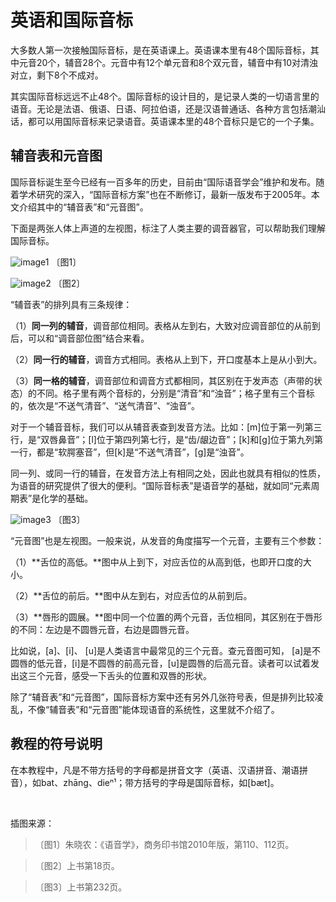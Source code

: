# 英语和国际音标

大多数人第一次接触国际音标，是在英语课上。英语课本里有48个国际音标，其中元音20个，辅音28个。元音中有12个单元音和8个双元音，辅音中有10对清浊对立，剩下8个不成对。

其实国际音标远远不止48个。国际音标的设计目的，是记录人类的一切语言里的语音。无论是法语、俄语、日语、阿拉伯语，还是汉语普通话、各种方言包括潮汕话，都可以用国际音标来记录语音。英语课本里的48个音标只是它的一个子集。

## 辅音表和元音图

国际音标诞生至今已经有一百多年的历史，目前由“国际语音学会”维护和发布。随着学术研究的深入，“国际音标方案”也在不断修订，最新一版发布于2005年。本文介绍其中的“辅音表”和“元音图”。

下面是两张人体上声道的左视图，标注了人类主要的调音器官，可以帮助我们理解国际音标。

![image1] 〔图1〕

![image2] 〔图2〕

“辅音表”的排列具有三条规律：

（1）**同一列的辅音**，调音部位相同。表格从左到右，大致对应调音部位的从前到后，可以和“调音部位图”结合来看。

（2）**同一行的辅音**，调音方式相同。表格从上到下，开口度基本上是从小到大。

（3）**同一格的辅音**，调音部位和调音方式都相同，其区别在于发声态（声带的状态）的不同。格子里有两个音标的，分别是“清音”和“浊音”；格子里有三个音标的，依次是“不送气清音”、“送气清音”、“浊音”。

对于一个辅音音标，我们可以从辅音表查到发音方法。比如：[m]位于第一列第三行，是“双唇鼻音”；[l]位于第四列第七行，是“齿/龈边音”；[k]和[g]位于第九列第一行，都是“软腭塞音”，但[k]是“不送气清音”，[g]是“浊音”。

同一列、或同一行的辅音，在发音方法上有相同之处，因此也就具有相似的性质，为语音的研究提供了很大的便利。“国际音标表”是语音学的基础，就如同“元素周期表”是化学的基础。

![image3] 〔图3〕

“元音图”也是左视图。一般来说，从发音的角度描写一个元音，主要有三个参数：

（1）**舌位的高低。**图中从上到下，对应舌位的从高到低，也即开口度的大小。

（2）**舌位的前后。**图中从左到右，对应舌位的从前到后。

（3）**唇形的圆展。**图中同一个位置的两个元音，舌位相同，其区别在于唇形的不同：左边是不圆唇元音，右边是圆唇元音。

比如说，[a]、[i]、 [u]是人类语言中最常见的三个元音。查元音图可知， [a]是不圆唇的低元音，[i]是不圆唇的前高元音，[u]是圆唇的后高元音。读者可以试着发出这三个元音，感受一下舌头的位置和双唇的形状。

除了“辅音表”和“元音图”，国际音标方案中还有另外几张符号表，但是排列比较凌乱，不像“辅音表”和“元音图”能体现语音的系统性，这里就不介绍了。

## 教程的符号说明

在本教程中，凡是不带方括号的字母都是拼音文字（英语、汉语拼音、潮语拼音），如bat、zhāng、dieⁿ¹；带方括号的字母是国际音标，如[bæt]。

<br>

插图来源：

> 〔图1〕朱晓农：《语音学》，商务印书馆2010年版，第110、112页。

> 〔图2〕上书第18页。

> 〔图3〕上书第232页。

[image1]: http://ww1.sinaimg.cn/large/006mIeATjw1f21yxo0dm7j30jr0bv0ug.jpg
[image2]: http://ww1.sinaimg.cn/large/006mIeATjw1f21za49b5gj30ko09idhq.jpg
[image3]: http://ww1.sinaimg.cn/large/006mIeATjw1f21yxofb5hj30bl09aq3j.jpg
